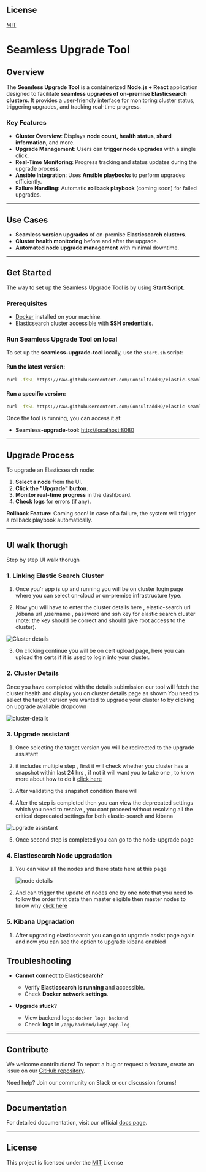 ## License

[MIT](https://choosealicense.com/licenses/mit/)

# Seamless Upgrade Tool

## Overview

The **Seamless Upgrade Tool** is a containerized **Node.js + React** application designed to facilitate **seamless upgrades of on-premise Elasticsearch clusters**. It provides a user-friendly interface for monitoring cluster status, triggering upgrades, and tracking real-time progress.

### Key Features

-   **Cluster Overview**: Displays **node count, health status, shard information**, and more.
-   **Upgrade Management**: Users can **trigger node upgrades** with a single click.
-   **Real-Time Monitoring**: Progress tracking and status updates during the upgrade process.
-   **Ansible Integration**: Uses **Ansible playbooks** to perform upgrades efficiently.
-   **Failure Handling**: Automatic **rollback playbook** (coming soon) for failed upgrades.

---

## Use Cases

-   **Seamless version upgrades** of on-premise **Elasticsearch clusters**.
-   **Cluster health monitoring** before and after the upgrade.
-   **Automated node upgrade management** with minimal downtime.

---

## Get Started

The way to set up the Seamless Upgrade Tool is by using **Start Script**.

### Prerequisites

-   [Docker](https://www.docker.com/get-started) installed on your machine.
-   Elasticsearch cluster accessible with **SSH credentials**.

### Run Seamless Upgrade Tool on local

To set up the **seamless-upgrade-tool** locally, use the `start.sh` script:

#### Run the latest version:

```bash
curl -fsSL https://raw.githubusercontent.com/ConsultaddHQ/elastic-seamless-upgrade-tool/main/start.sh | sh
```

#### Run a specific version:

```bash
curl -fsSL https://raw.githubusercontent.com/ConsultaddHQ/elastic-seamless-upgrade-tool/main/start.sh | sh -s -- v0.0.1
```

Once the tool is running, you can access it at:

-   **Seamless-upgrade-tool**: [http://localhost:8080](http://localhost:8080)

---

## Upgrade Process

To upgrade an Elasticsearch node:

1. **Select a node** from the UI.
2. **Click the "Upgrade" button**.
3. **Monitor real-time progress** in the dashboard.
4. **Check logs** for errors (if any).

**Rollback Feature:** Coming soon! In case of a failure, the system will trigger a rollback playbook automatically.

---

## UI walk thorugh

Step by step UI walk thorugh

### 1. Linking Elastic Search Cluster

1.  Once you'r app is up and running you will be on cluster login page where you can select on-cloud or on-premise infrastructure type.

2.  Now you will have to enter the cluster details here , elastic-search url ,kibana url ,username , password and ssh key for elastic search cluster (note: the key should be correct and should give root access to the cluster).

![Cluster details](https://i.postimg.cc/90ZsPBq3/Screenshot-2025-03-06-at-2-55-31-AM.png)

3.  On clicking continue you will be on cert upload page, here you can upload the certs if it is used to login into your cluster.

### 2. Cluster Details

Once you have completed with the details subimission our tool will fetch the cluster health and display you on cluster details page as shown
You need to select the target version you wanted to upgrade your cluster to by clicking on upgrade available dropdown

![cluster-details](https://i.postimg.cc/3xPbYC1z/Screenshot-2025-03-06-at-3-10-49-AM.png)

### 3. Upgrade assistant

1. Once selecting the target version you will be redirected to the upgrade assistant

2. it includes multiple step , first it will check whether you cluster has a snapshot within last 24 hrs , if not it will want you to take one , to know more about how to do it [click here](https://www.elastic.co/guide/en/elasticsearch/reference/current/snapshots-take-snapshot.html)

3. After validating the snapshot condition there will

4. After the step is completed then you can view the deprecated settings which you need to resolve , you cant proceed without resolving all the critical deprecated settings for both elastic-search and kibana

![upgrade assistant](https://i.postimg.cc/T1TTR072/Screenshot-2025-03-06-at-6-43-05-PM.png)

5. Once second step is completed you can go to the node-upgrade page

### 4. Elasticsearch Node upgradation

1. You can view all the nodes and there state here at this page

    ![node details](https://i.postimg.cc/x81Bx4pm/Screenshot-2025-03-06-at-6-46-12-PM.png)

2. And can trigger the update of nodes one by one note that you need to follow the order
   first data then master eligible then master nodes to know why [click here](https://www.elastic.co/guide/en/elasticsearch/reference/7.17/rolling-upgrades.html)

### 5. Kibana Upgradation

1. After upgrading elasticsearch you can go to upgrade assist page again and now you can see the option to upgrade kibana enabled

## Troubleshooting

-   **Cannot connect to Elasticsearch?**

    -   Verify **Elasticsearch is running** and accessible.
    -   Check **Docker network settings**.

-   **Upgrade stuck?**
    -   View backend logs: `docker logs backend`
    -   Check **logs** in `/app/backend/logs/app.log`

---

## Contribute

We welcome contributions! To report a bug or request a feature, create an issue on our [GitHub repository](https://github.com/ConsultaddHQ/elastic-seamless-upgrade-tool).

Need help? Join our community on Slack or our discussion forums!

---

## Documentation

For detailed documentation, visit our official [docs page](https://coda.io/d/_dVxN2aEwIbw/Elastic-Upgradation-Tool-Internal-Technical-Documentation_suY1qTH_).

---

## License

This project is licensed under the [MIT](https://raw.githubusercontent.com/ConsultaddHQ/elastic-seamless-upgrade-tool/refs/heads/main/License.txt) License
